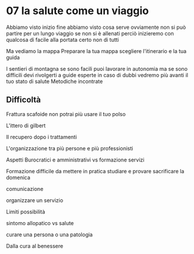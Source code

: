 # 07 la salute come un viaggio

Abbiamo visto inizio fine 
abbiamo visto cosa serve ovviamente non si può partire per un lungo viaggio se non si è allenati perciò inizieremo con qualcosa di facile alla portata certo non di tutti 

Ma vediamo la mappa 
Preparare la tua mappa scegliere l'itinerario e la tua guida


I sentieri di montagna se sono facili puoi lavorare in autonomia ma se sono difficili devi rivolgerti a guide esperte in caso di dubbi vedremo più avanti il tuo stato di salute 
Metodiche incontrate 


## Difficoltà 
Frattura scafoide non potrai più usare il tuo polso

L'ittero di gilbert

Il recupero dopo i trattamenti

L'organizzazione tra più persone e più professionisti

Aspetti Burocratici e amministrativi vs formazione servizi

Formazione difficile da mettere in pratica studiare e provare sacrificare la domenica

comunicazione

organizzare un servizio

Limiti possibilità

sintomo allopatico vs salute

curare una persona o una patologia 

Dalla cura al benessere 
<!--stackedit_data:
eyJoaXN0b3J5IjpbMjA4MjYxNzAwMSwxMDkzNTQ5NzE0XX0=
-->